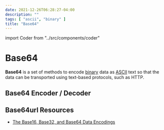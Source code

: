 ```yaml
---
date: 2021-12-26T06:28:27-04:00
description: ""
tags: [ "ascii", "binary" ]
title: "Base64"
---
```


import Coder from "../src/components/coder"

# Base64

**Base64** is a set of methods to encode [binary](binary.md) data as [ASCII](ascii.md) text so that the data can be transported using text-based protocols, such as HTTP.

<div style={{float: "right", border: "solid", width: "40%", padding: "2em"}}>

## Base64 Encoder / Decoder

<Coder type="base64" />
</div>

## Base64url Resources

* [The Base16, Base32, and Base64 Data Encodings](https://datatracker.ietf.org/doc/html/rfc4648)
